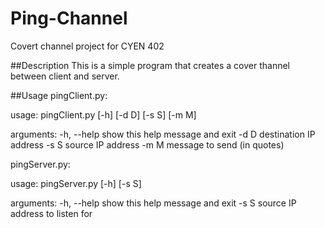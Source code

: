Ping-Channel
============

Covert channel project for CYEN 402

##Description
This is a simple program that creates a cover thannel between client and server. 

##Usage
pingClient.py:

usage: pingClient.py [-h] [-d D] [-s S] [-m M]

arguments:
  -h, --help  show this help message and exit
  -d D        destination IP address
  -s S        source IP address
  -m M        message to send (in quotes)


pingServer.py:

usage: pingServer.py [-h] [-s S]

arguments:
  -h, --help  show this help message and exit
  -s S        source IP address to listen for
